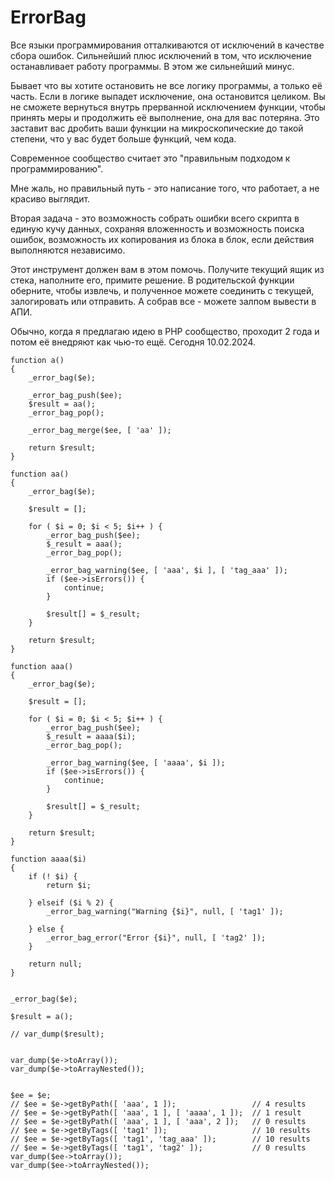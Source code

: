 # ErrorBag

Все языки программирования отталкиваются от исключений в качестве сбора ошибок.
Сильнейший плюс исключений в том, что исключение останавливает работу программы. В этом же сильнейший минус.

Бывает что вы хотите остановить не все логику программы, а только её часть. Если в логике выпадет исключение, она остановится целиком.
Вы не сможете вернуться внутрь прерванной исключением функции, чтобы принять меры и продолжить её выполнение, она для вас потеряна.
Это заставит вас дробить ваши функции на микроскопические до такой степени, что у вас будет больше функций, чем кода.

Современное сообщество считает это "правильным подходом к программированию".

Мне жаль, но правильный путь - это написание того, что работает, а не красиво выглядит.

Вторая задача - это возможность собрать ошибки всего скрипта в единую кучу данных, сохраняя вложенность и возможность поиска ошибок, возможность их копирования из блока в блок, если действия выполняются независимо.

Этот инструмент должен вам в этом помочь. Получите текущий ящик из стека, наполните его, примите решение. В родительской функции оберните, чтобы извлечь, и полученное можете соединить с текущей, залогировать или отправить. А собрав все - можете залпом вывести в АПИ.

Обычно, когда я предлагаю идею в PHP сообщество, проходит 2 года и потом её внедряют как чью-то ещё. Сегодня 10.02.2024.

```
function a()
{
    _error_bag($e);

    _error_bag_push($ee);
    $result = aa();
    _error_bag_pop();

    _error_bag_merge($ee, [ 'aa' ]);

    return $result;
}

function aa()
{
    _error_bag($e);

    $result = [];

    for ( $i = 0; $i < 5; $i++ ) {
        _error_bag_push($ee);
        $_result = aaa();
        _error_bag_pop();

        _error_bag_warning($ee, [ 'aaa', $i ], [ 'tag_aaa' ]);
        if ($ee->isErrors()) {
            continue;
        }

        $result[] = $_result;
    }

    return $result;
}

function aaa()
{
    _error_bag($e);

    $result = [];

    for ( $i = 0; $i < 5; $i++ ) {
        _error_bag_push($ee);
        $_result = aaaa($i);
        _error_bag_pop();

        _error_bag_warning($ee, [ 'aaaa', $i ]);
        if ($ee->isErrors()) {
            continue;
        }

        $result[] = $_result;
    }

    return $result;
}

function aaaa($i)
{
    if (! $i) {
        return $i;

    } elseif ($i % 2) {
        _error_bag_warning("Warning {$i}", null, [ 'tag1' ]);

    } else {
        _error_bag_error("Error {$i}", null, [ 'tag2' ]);
    }

    return null;
}


_error_bag($e);

$result = a();

// var_dump($result);


var_dump($e->toArray());
var_dump($e->toArrayNested());


$ee = $e;
// $ee = $e->getByPath([ 'aaa', 1 ]);                 // 4 results
// $ee = $e->getByPath([ 'aaa', 1 ], [ 'aaaa', 1 ]);  // 1 result
// $ee = $e->getByPath([ 'aaa', 1 ], [ 'aaa', 2 ]);   // 0 results
// $ee = $e->getByTags([ 'tag1' ]);                   // 10 results
// $ee = $e->getByTags([ 'tag1', 'tag_aaa' ]);        // 10 results
// $ee = $e->getByTags([ 'tag1', 'tag2' ]);           // 0 results
var_dump($ee->toArray());
var_dump($ee->toArrayNested());
